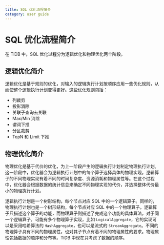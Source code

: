 ```yaml
---
title: SQL 优化流程简介
category: user guide
---
```


# SQL 优化流程简介

在 TiDB 中，SQL 优化过程分为逻辑优化和物理优化两个阶段。

## 逻辑优化简介

逻辑优化是基于规则的优化，对输入的逻辑执行计划按顺序应用一些优化规则，从而使整个逻辑执行计划变得更好。这些优化规则包括：

- 列裁剪
- 投影消除
- 关联子查询去关联
- Max/Min 消除
- 谓词下推
- 分区裁剪
- TopN 和 Limit 下推

## 物理优化简介

物理优化是基于代价的优化，为上一阶段产生的逻辑执行计划制定物理执行计划。这一阶段中，优化器会为逻辑执行计划中的每个算子选择具体的物理实现。逻辑算子的不同物理实现有着不同的时间复杂度、资源消耗和物理属性等。在这个过程中，优化器会根据数据的统计信息来确定不同物理实现的代价，并选择整体代价最小的物理执行计划。

逻辑执行计划是一个树形结构，每个节点对应 SQL 中的一个逻辑算子。同样的，物理执行计划也是一个树形结构，每个节点对应 SQL 中的一个物理算子。逻辑算子只描述这个算子的功能，而物理算子则描述了完成这个功能的具体算法。对于同一个逻辑算子，可能有多个物理算子实现，比如 `LogicalAggregate`，它的实现可以是采用哈希算法的 `HashAggregate`，也可以是流式的 `StreamAggregate`。不同的物理算子具有不同的物理属性，也对其子节点有着不同的物理属性的要求。物理属性包括数据的顺序和分布等。TiDB 中现在只考虑了数据的顺序。
